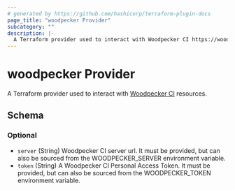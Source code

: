 ```yaml
---
# generated by https://github.com/hashicorp/terraform-plugin-docs
page_title: "woodpecker Provider"
subcategory: ""
description: |-
  A Terraform provider used to interact with Woodpecker CI https://woodpecker-ci.org/ resources.
---
```


# woodpecker Provider

A Terraform provider used to interact with [Woodpecker CI](https://woodpecker-ci.org/) resources.



<!-- schema generated by tfplugindocs -->
## Schema

### Optional

- `server` (String) Woodpecker CI server url. It must be provided, but
					can also be sourced from the WOODPECKER_SERVER environment
					variable.
- `token` (String) A Woodpecker CI Personal Access Token. It must be provided, but
					can also be sourced from the WOODPECKER_TOKEN environment
					variable.
